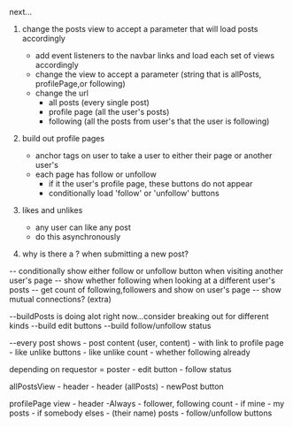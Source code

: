 next...
1. change the posts view to accept a parameter that will load posts accordingly
    - add event listeners to the navbar links and load each set of views accordingly 
    - change the view to accept a parameter (string that is allPosts, profilePage,or following)
    - change the url
        - all posts (every single post)
        - profile page (all the user's posts)
        - following (all the posts from user's that the user is following)
    
2. build out profile pages 
    - anchor tags on user to take a user to either their page or another user's 
    - each page has follow or unfollow 
        - if it the user's profile page, these buttons do not appear
        - conditionally load 'follow' or 'unfollow' buttons 

3. likes and unlikes 
    - any user can like any post 
    - do this asynchronously


4. why is there a ? when submitting a new post?


-- conditionally show either follow or unfollow button when visiting another user's page
-- show whether following when looking at a different user's posts 
-- get count of following,followers and show on user's page
-- show mutual connections? (extra)

--buildPosts is doing alot right now...consider breaking out for different kinds
 --build edit buttons 
 --build follow/unfollow status 
 
--every post shows 
    - post content (user, content)
        - with link to profile page
    - like unlike buttons
    - like unlike count
    - whether following already

depending on requestor = poster
    - edit button 
    - follow status 


allPostsView 
    - header
        - header (allPosts)
        - newPost button 

profilePage view
    - header 
        -Always
            - follower, following count
        - if mine 
            - my posts
        - if somebody elses
            - (their name) posts
            - follow/unfollow buttons 